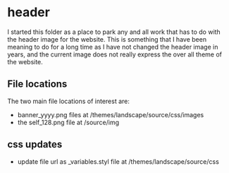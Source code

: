 # header

I started this folder as a place to park any and all work that has to do with the header image for the website. This is something that I have been meaning to do for a long time as I have not changed the header image in years, and the current image does not really express the over all theme of the website.

## File locations

The two main file locations of interest are:

* banner_yyyy.png files at /themes/landscape/source/css/images
* the self_128.png file at /source/img

## css updates

* update file url as \_variables.styl file at /themes/landscape/source/css 